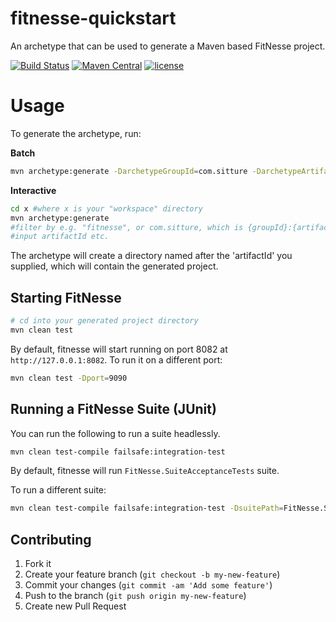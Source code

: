 # fitnesse-quickstart
An archetype that can be used to generate a Maven based FitNesse project.

[![Build Status](https://travis-ci.org/sitture/fitnesse-quickstart.svg?branch=master&style=flat-square)](https://travis-ci.org/sitture/fitnesse-quickstart) [![Maven Central](https://img.shields.io/maven-central/v/com.sitture/fitnesse-quickstart.svg?maxAge=300&style=flat-square)](http://search.maven.org/#search|ga|1|g:"com.sitture")  [![license](https://img.shields.io/badge/License-Apache%202.0-blue.svg?maxAge=2592000&style=flat-square)](https://raw.githubusercontent.com/sitture/fitnesse-quickstart/master/LICENSE)

# Usage

To generate the archetype, run:

__Batch__

```bash
mvn archetype:generate -DarchetypeGroupId=com.sitture -DarchetypeArtifactId=fitnesse-quickstart
```

__Interactive__

```bash
cd x #where x is your "workspace" directory
mvn archetype:generate
#filter by e.g. "fitnesse", or com.sitture, which is {groupId}:{artifactId}
#input artifactId etc.
```

The archetype will create a directory named after the 'artifactId' you supplied, which will contain the generated project.

## Starting FitNesse

```bash
# cd into your generated project directory
mvn clean test
```

By default, fitnesse will start running on port 8082 at `http://127.0.0.1:8082`. To run it on a different port:

```bash
mvn clean test -Dport=9090
```

## Running a FitNesse Suite (JUnit)

You can run the following to run a suite headlessly.

```bash
mvn clean test-compile failsafe:integration-test
```

By default, fitnesse will run `FitNesse.SuiteAcceptanceTests` suite.

To run a different suite:

```bash
mvn clean test-compile failsafe:integration-test -DsuitePath=FitNesse.SuiteAcceptanceTests
```

## Contributing

1. Fork it
2. Create your feature branch (`git checkout -b my-new-feature`)
3. Commit your changes (`git commit -am 'Add some feature'`)
4. Push to the branch (`git push origin my-new-feature`)
5. Create new Pull Request
